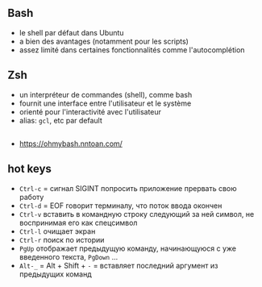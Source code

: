 ## Bash
* le shell par défaut dans Ubuntu
* a bien des avantages (notamment pour les scripts)
* assez limité dans certaines fonctionnalités comme l'autocomplétion

## Zsh
* un interpréteur de commandes (shell), comme bash
* fournit une interface entre l'utilisateur et le système
* orienté pour l'interactivité avec l'utilisateur
* alias: `gcl`, etc par default

##
* https://ohmybash.nntoan.com/

## hot keys
* `Ctrl-c` = сигнал SIGINT попросить приложение прервать свою работу
* `Ctrl-d` = EOF говорит терминалу, что поток ввода окончен
* `Ctrl-v` вставить в командную строку следующий за ней символ, не воспринимая его как спецсимвол
* `Ctrl-l` очищает экран
* `Ctrl-r` поиск по истории
* `PgUp` отображает предыдущую команду, начинающуюся с уже введенного текста, `PgDown` ...
* `Alt-_`  = Alt + Shift + `-` = вставляет последний аргумент из предыдущих команд

